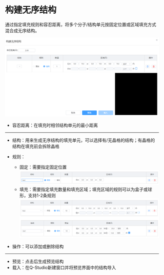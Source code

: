 # 构建无序结构
通过指定填充规则和容忍距离，将多个分子/结构单元按固定位置或区域填充方式混合成无序结构。

![build_crystal](.././nested/qstudio_manual_build_packmol.png)

- 容忍距离：在填充时相邻结构单元的最小距离

---

- 结构：用来生成无序结构的填充单元，可以选择有/无晶格的结构；有晶格的结构在填充前会拆除晶格
- 规则：
  - 固定：需要指定固定位置
 ![build_crystal](.././nested/qstudio_manual_build_packmol3.png)
  - 填充：需要指定填充数量和填充区域；填充区域的规则可以为盒子或球形，支持1-2条规则
   ![build_crystal](.././nested/qstudio_manual_build_packmol4.png)

- 操作：可以添加或删除结构
  
---

- 预览：点击后生成预览结构
- 载入：在Q-Studio新建窗口并将预览界面中的结构导入